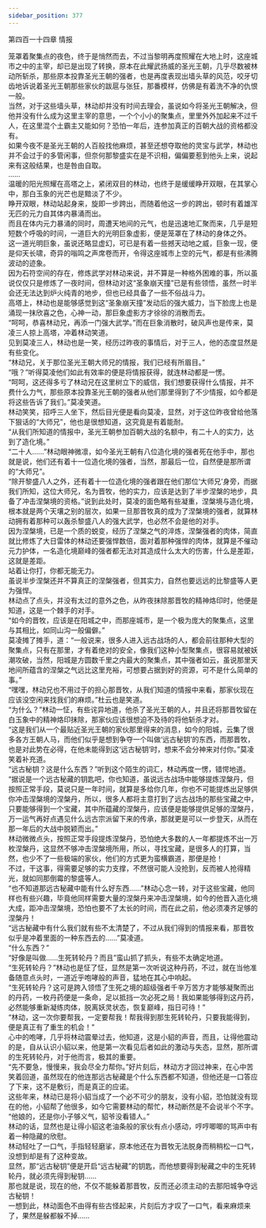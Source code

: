 ```yaml
---
sidebar_position: 377
---
```

 第四百一十四章 情报


笼罩着聚集点的夜色，终于是悄然而去，不过当黎明再度照耀在大地上时，这座城市之中的主宰，却已是出现了转换，原本在此耀武扬威的圣光王朝，几乎尽数被林动所斩杀，那些原本投靠圣光王朝的强者，也是再度表现出墙头草的风范，咬牙切齿地诉说着圣光王朝那些家伙的跋扈与张狂，那番模样，仿佛是有着洗不净的仇恨一般。  
当然，对于这些墙头草，林动却并没有时间去理会，虽说如今将圣光王朝解决，但他并没有什么成为这里主宰的意思，一个个小小的聚集点，里里外外加起来不过千人，在这里混个土霸主又能如何？恐怕一年后，连参加真正的百朝大战的资格都没有。  
如果今夜不是圣光王朝的人百般找他麻烦，甚至还想夺取他的灵宝与武学，林动也并不会过于的多管闲事，但奈何那黎盛实在是不识相，偏偏要惹到他头上来，说起来有这般结果，也是咎由自取。  
……  
温暖的阳光照耀在高塔之上，紧闭双目的林动，也终于是缓缓睁开双眼，在其掌心中，那白玉象的光芒也是黯淡了不少。  
睁开双眼，林动站起身来，旋即一步跨出，而随着他这一步的跨出，顿时有着雄浑无匹的元力自其体内暴涌而出。  
而且在体内元力暴涌的同时，周遭天地间的元气，也是迅速地汇聚而来，几乎是短短数个呼吸的时间，一道巨大的光明巨象虚影，便是笼罩在了林动的身体之外。  
这一道光明巨象，虽说还略显虚幻，可已是有着一些撼天动地之威，巨象一现，便是仰天长啸，奇异的嗡鸣之声席卷而开，令得这座城市上空的元气，都是有些沸腾波动的迹象。  
因为石符空间的存在，修炼武学对林动来说，并不算是一种格外困难的事，所以虽说仅仅只是修炼了一夜时间，但林动对这“圣象崩天撞”已是有些领悟，虽然一时半会还无法达到炉火纯青的地步，但也已经具备了一些不俗战斗力。  
高塔上，林动也是能够感觉到这“圣象崩天撞”发动后的强大威力，当下脸庞上也是涌现一抹欣喜之色，心神一动，那巨象虚影方才徐徐的消散而去。  
“呵呵，恭喜林动兄，再添一门强大武学。”而在巨象消散时，破风声也是传来，莫凌三人掠上高塔，冲着林动笑道。  
见到莫凌三人，林动也是一笑，经历过昨夜的事情后，对于三人，他的态度显然是有些变化。  
“林动兄，关于那位圣光王朝大师兄的情报，我们已经有所眉目。”  
“哦？”听得莫凌他们如此有效率的便是将情报获得，就连林动都是一愣。  
“呵呵，这还得多亏了林动兄在这里树立下的威信，我们想要获得什么情报，并不费什么力气，那些原本投靠圣光王朝的强者从他们那里得到了不少情报，如今都是将这些告诉了我们。”莫凌笑道。  
林动笑笑，招呼三人坐下，然后目光便是看向莫凌，显然，对于这位昨夜曾给他落下狠话的“大师兄”，他也是很想知道，这究竟是有着能耐。  
“从我们所知道的情报中，圣光王朝参加百朝大战的名额中，有二十人的实力，达到了造化境。”  
“二十人……”林动眼神微凛，如今圣光王朝有八位造化境的强者死在他手中，那也就是说，他们还有着十一位造化境的强者，当然，那最后一位，自然便是那所谓的“大师兄”。  
“除开黎盛八人之外，还有着十一位造化境的强者跟在他们那位‘大师兄’身旁，而据我们所知，这位大师兄，名为晋牧，他的实力，应该是达到了半步涅槃的地步，具备了冲击涅槃境的资格。”说到此处时，莫凌的面色略有些凝重，涅槃境与造化境，根本就是两个天壤之别的层次，如果一旦那晋牧真的成为了涅槃境的强者，就算林动拥有着那种可以轰杀黎盛八人的强大武学，也必然不会是他的对手。  
因为涅槃境，已是一个质的蜕变，经历了涅槃之气的淬炼，涅槃强者的肉体，简直就比修炼了大日雷体的林动还要强悍数倍，面对着那种强悍的肉体，就算是不催动元力护体，一名造化境巅峰的强者都无法对其造成什么太大的伤害，什么是差距，这就是差距。  
站着让你打，你都无能无力。  
虽说半步涅槃还并不算真正的涅槃强者，但其实力，自然也要远远的比黎盛等人更为强悍。  
林动点了点头，并没有太过的意外之色，从昨夜抹除那晋牧的精神烙印时，他便是知道，这是一个棘手的对手。  
“如今的晋牧，应该是在阳城之中，而那座城市，是一个极为庞大的聚集点，这里与其相比，如同山沟一般偏僻。”  
莫凌摊了摊手，道：“一般说来，很多人进入远古战场的人，都会前往那种大型的聚集点，只有在那里，才有着绝对的安全，像我们这种小型聚集点，很容易就被妖潮攻破，当然，阳城是方圆数千里之内最大的聚集点，其中强者如云，虽说那里天地间所蕴含的涅槃之气远比这里充裕，可想要占据到好的资源，可不是什么简单的事。”  
“嘿嘿，林动兄也不用过于的担心那晋牧，从我们知道的情报中来看，那家伙现在应该没空闲来找我们的麻烦。”杜云也是笑道。  
“为什么？”林动一怔，有些诧异地道，他杀了圣光王朝的人，并且还将那晋牧留在白玉象中的精神烙印抹除，那家伙应该很想迫不及待的将他斩杀才对。  
“这是我们从一个最贴近圣光王朝的家伙那里得来的消息，如今的阳城，云集了很多各方王朝人马，而他们似乎是想到争夺一个叫做‘远古秘钥’的东西，而那晋牧，也是对此势在必得，在他未能得到这‘远古秘钥’时，想来不会分神来对付你。”莫凌笑着补充道。  
“远古秘钥？这是什么东西？”听到这个陌生的词汇，林动再度一愣，错愕地道。  
“据说是一个远古秘藏的钥匙吧，你也知道，虽说远古战场中能够提炼涅槃丹，但按照正常手段，莫说只是一年时间，就算是多给你几年，你也不可能提炼出足够供你冲击涅槃境的涅槃丹，所以，很多人都将主意打到了远古战场的那些宝藏之中，只要能够得到一个宝藏，其中所蕴藏的涅槃丹，应该便是能够提供足够的涅槃丹，万一运气再好点遇见什么远古宗派留下来的传承，那就更是可以一步登天，从而在那一年后的大战中脱颖而出。”  
林动微微点头，按照正常手段提炼涅槃丹，恐怕绝大多数的人一年都提炼不出一万枚涅槃丹，这显然不够冲击涅槃境所用，所以，寻找宝藏，是很多人的打算，当然，也少不了一些极端的家伙，他们的方式更为蛮横霸道，那便是抢！  
不过，干这事，得需要足够的实力支撑，不然很可能人没抢到，反而被人抢得精光，就如同那倒霉的黎盛等人。  
“也不知道那远古秘藏中能有什么好东西……”林动心念一转，对于这些宝藏，他同样也有些兴趣，毕竟他同样需要大量的涅槃丹来冲击涅槃境，如今的他晋入造化境大成，距冲击涅槃境，恐怕也要不了太长的时间，而在此之前，他必须凑齐足够的涅槃丹！  
“远古秘藏中有什么我们就有些不太清楚了，不过从我们得到的情报来看，那晋牧似乎是冲着里面的一种东西去的……”莫凌道。  
“什么东西？”  
“好像是叫做……生死转轮丹？而且”蛮山抓了抓头，有些不太确定地道。  
“生死转轮丹？”林动也是怔了怔，显然是第一次听说这种丹药，不过，就在当他准备随意点头时，一道近乎咆哮般的声音，猛地在其心中响起。  
“生死转轮丹？这可是跨入领悟了生死之境的超级强者千辛万苦方才能够凝聚而出的丹药，一枚丹药便是一条命，足以抵挡一次必死之局！我如果能够得到这丹药，必然能够重新凝练肉体，脱离妖灵状态，恢复巅峰，指日可待！”  
“林动，这一次你要帮我，一定要帮我！帮我得到那生死转轮丹，只要我能得到，便是真正有了重生的机会！”  
心中的咆哮，几乎将林动震晕过去，他知道，这是小貂的声音，而且，让得他震动的是，自从认识小貂以来，他是第一次看见后者如此的激动与失态，显然，那所谓的生死转轮丹，对于他而言，极其的重要。  
“先不要急，慢慢来，我会尽全力帮你。”好片刻后，林动方才回过神来，在心中苦笑着回道，虽然现在的他连那远古秘藏是个什么东西都不知道，但他还是一口答应了下来，这不是敷衍，而是真正的应诺。  
这些年来，林动已是将小貂当成了一个必不可少的朋友，没有小貂，恐怕就没有现在的他，小貂帮了他很多，如今它需要林动的帮忙，林动断然是不会说半个不字。  
“他娘的，还是你小子够义气，貂爷没看错人。”  
林动的话，显然也是让得小貂这老油条般的家伙有点小感动，哼哼唧唧的骂声中有着一种隐藏的欣慰。  
林动轻吐了一口气，手指轻轻磨挲，原本他还在为晋牧无法脱身而稍稍松一口气，没想到却是有了这种变故。  
显然，那“远古秘钥”便是开启“远古秘藏”的钥匙，而他想要得到秘藏之中的生死转轮丹，就必须先得到秘钥……  
那也就是说，现在的他，不仅不能躲着那晋牧，反而还必须主动的去那阳城争夺远古秘钥！  
一想到此，林动面色不由得有些古怪起来，片刻后方才叹了一口气，看来麻烦来了，果然是躲都躲不掉……  
  
  
